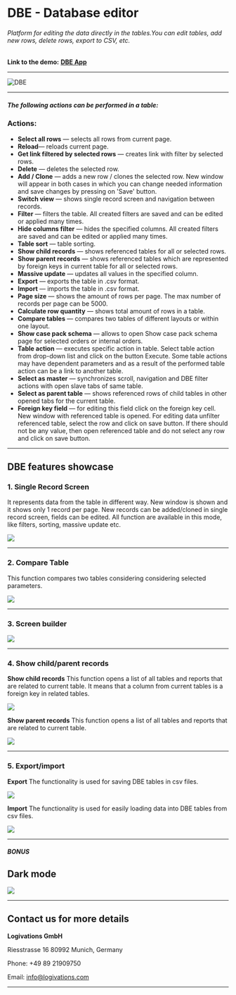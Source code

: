 # DBE - Database editor
###### Platform for editing the data directly in the tables.You can edit tables, add new rows, delete rows, export to CSV, etc.

**Link to the demo:**
[**DBE App**](https://logivations.github.io/DBE/ "DBE App")

------------
![DBE](https://www.logivations.com/img_general/dbe-screenshots/dbe-01.png "DBE")

------------
##### The following actions can be performed in a table:
### Actions:
- **Select all rows** — selects all rows from current page.
- **Reload**— reloads current page.
- **Get link filtered by selected rows** — creates link with filter by selected rows.
- **Delete** — deletes the selected row.
- **Add / Clone** — adds a new row / clones the selected row. New window will appear in both cases in which you can change needed information and save changes by pressing on 'Save' button.
- **Switch view** — shows single record screen and navigation between records.
- **Filter** — filters the table. All created filters are saved and can be edited or applied many times.
- **Hide columns filter** — hides the specified columns. All created filters are saved and can be edited or applied many times.
- **Table sort** — table sorting.
- **Show child records** — shows referenced tables for all or selected rows.
- **Show parent records** — shows referenced tables which are represented by foreign keys in current table for all or selected rows.
- **Massive update** — updates all values in the specified column.
- **Export** — exports the table in .csv format.
- **Import** — imports the table in .csv format.
- **Page size** — shows the amount of rows per page. The max number of records per page can be 5000.
- **Calculate row quantity** — shows total amount of rows in a table.
- **Compare tables** — compares two tables of different layouts or within one layout.
- **Show case pack schema** — allows to open Show case pack schema page for selected orders or internal orders.
- **Table action** — executes specific action in table. Select table action from drop-down list and click on the button Execute. Some table actions may have dependent parameters and as a result of the performed table action can be a link to another table.
- **Select as master** — synchronizes scroll, navigation and DBE filter actions with open slave tabs of same table.
- **Select as parent table** — shows referenced rows of child tables in other opened tabs for the current table.
- **Foreign key field** — for editing this field click on the foreign key cell. New window with referenced table is opened. For editing data unfilter referenced table, select the row and click on save button. If there should not be any value, then open referenced table and do not select any row and click on save button.

------------


## DBE features showcase
### 1. Single Record Screen
It represents data from the table in different way. New window is shown and it shows only 1 record per page. New records can be added/cloned in single record screen, fields can be edited. All function are available in this mode, like filters, sorting, massive update etc.

![](https://raw.githubusercontent.com/logivations/DBE/main/readme.images/dbe-08.png)

------------
### 2. Compare Table
This function compares two tables considering considering selected parameters.

![](https://raw.githubusercontent.com/logivations/DBE/main/readme.images/dbe-02.png)

------------
### 3. Screen builder

![](https://raw.githubusercontent.com/logivations/DBE/main/readme.images/dbe-03.png)

------------
### 4. Show child/parent records
**Show child records**
This function opens a list of all tables and reports that are related to current table. It means that a column from current tables is a foreign key in related tables.

![](https://raw.githubusercontent.com/logivations/DBE/main/readme.images/dbe-06.png)

**Show parent records**
This function opens a list of all tables and reports that are related to current table.

![](https://raw.githubusercontent.com/logivations/DBE/main/readme.images/dbe-07.png)

------------
### 5. Export/import
**Export**
The functionality is used for saving DBE tables in csv files.

![](https://raw.githubusercontent.com/logivations/DBE/main/readme.images/dbe-04.png)

**Import**
The functionality is used for easily loading data into DBE tables from csv files.

![](https://raw.githubusercontent.com/logivations/DBE/main/readme.images/dbe-05.png)

------------

##### BONUS
## Dark mode
![](https://raw.githubusercontent.com/logivations/DBE/main/readme.images/dbe-10.png)

------------
## Contact us for more details

**Logivations GmbH**

Riesstrasse 16
80992 Munich, Germany

Phone: +49 89 21909750

Email: [info@logivations.com](mailto:info@logivations.com)

------------